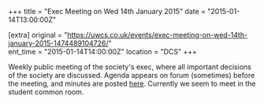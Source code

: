 +++
title = "Exec Meeting on Wed 14th January 2015"
date = "2015-01-14T13:00:00Z"

[extra]
original = "https://uwcs.co.uk/events/exec-meeting-on-wed-14th-january-2015-1474489104726/"    
ent_time = "2015-01-14T14:00:00Z"
location = "DCS"
+++

Weekly public meeting of the society's exec, where all important decisions of the society are discussed. Agenda appears on forum (sometimes) before the meeting, and minutes are posted [here](https://uwcs.co.uk/minutes/1/). Currently we seem to meet in the student common room.

